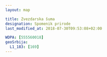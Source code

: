 ```yaml
---
layout: map

title: Zvezdarska šuma
designation: Spomenik prirode
last_modified_at: 2018-07-30T09:53:08+02:00

WDPA: [555560018]
geoSrbija:
  L1_183: [169]
---
```

